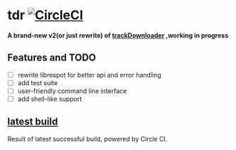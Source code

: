 # tdr [![CircleCI](https://circleci.com/gh/chfanghr/tdr.svg?style=svg)](https://circleci.com/gh/chfanghr/tdr) 
#### A brand-new v2(or just rewrite) of [trackDownloader](https://github.com/chfanghr/trackDownloader) ,working in progress 

## Features and TODO
- [ ] rewrite librespot for better api and error handling
- [ ] add test suite
- [ ] user-friendly command line interface
- [ ] add shell-like support

## [latest build](circleci.com/api/v1.1/project/github/chfanghr/tdr/latest/artifacts?filter=successful)
Result of latest successful build, powered by Circle CI.